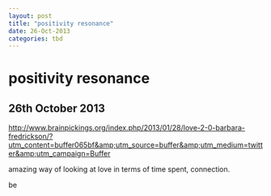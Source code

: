 ```yaml
---
layout: post
title: "positivity resonance"
date: 26-Oct-2013
categories: tbd
---
```


# positivity resonance

## 26th October 2013

<a href="http://www.brainpickings.org/index.php/2013/01/28/love-2-0-barbara-fredrickson/?utm_content=buffer065bf&amp;utm_source=buffer&amp;utm_medium=twitter&amp;utm_campaign=Buffer">http://www.brainpickings.org/index.php/2013/01/28/love-2-0-barbara-fredrickson/?utm_content=buffer065bf&amp;utm_source=buffer&amp;utm_medium=twitter&amp;utm_campaign=Buffer</a>

amazing way of looking at love in terms of time spent,   connection.

 

be
